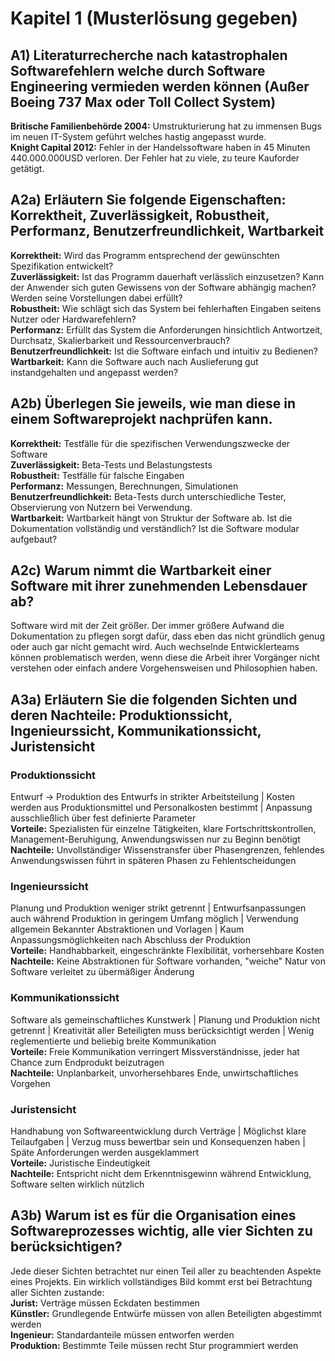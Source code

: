 # Kapitel 1 (Musterlösung gegeben)  
## A1) Literaturrecherche nach katastrophalen Softwarefehlern welche durch Software Engineering vermieden werden können (Außer Boeing 737 Max oder Toll Collect System)  
**Britische Familienbehörde 2004:** Umstrukturierung hat zu immensen Bugs im neuen IT-System geführt welches hastig angepasst wurde.  
**Knight Capital 2012:** Fehler in der Handelssoftware haben in 45 Minuten 440.000.000USD verloren. Der Fehler hat zu viele, zu teure Kauforder getätigt.  

## A2a) Erläutern Sie folgende Eigenschaften: Korrektheit, Zuverlässigkeit, Robustheit, Performanz, Benutzerfreundlichkeit, Wartbarkeit  
**Korrektheit:**  Wird das Programm entsprechend der gewünschten Spezifikation entwickelt?  
**Zuverlässigkeit:**  Ist das Programm dauerhaft verlässlich einzusetzen? Kann der Anwender sich guten Gewissens von der Software abhängig machen? Werden seine Vorstellungen dabei erfüllt?  
**Robustheit:** Wie schlägt sich das System bei fehlerhaften Eingaben seitens Nutzer oder Hardwarefehlern?  
**Performanz:** Erfüllt das System die Anforderungen hinsichtlich Antwortzeit, Durchsatz, Skalierbarkeit und Ressourcenverbrauch?  
**Benutzerfreundlichkeit:** Ist die Software einfach und intuitiv zu Bedienen?  
**Wartbarkeit:** Kann die Software auch nach Auslieferung gut instandgehalten und angepasst werden?  

## A2b) Überlegen Sie jeweils, wie man diese in einem Softwareprojekt nachprüfen kann.  
**Korrektheit:** Testfälle für die spezifischen Verwendungszwecke der Software  
**Zuverlässigkeit:** Beta-Tests und Belastungstests  
**Robustheit:** Testfälle für falsche Eingaben  
**Performanz:** Messungen, Berechnungen, Simulationen  
**Benutzerfreundlichkeit:** Beta-Tests durch unterschiedliche Tester, Observierung von Nutzern bei Verwendung.  
**Wartbarkeit:** Wartbarkeit hängt von Struktur der Software ab. Ist die Dokumentation vollständig und verständlich? Ist die Software modular aufgebaut?  

## A2c) Warum nimmt die Wartbarkeit einer Software mit ihrer zunehmenden Lebensdauer ab?
Software wird mit der Zeit größer. Der immer größere Aufwand die Dokumentation zu pflegen sorgt dafür, dass eben das nicht gründlich genug oder auch gar nicht gemacht wird. Auch wechselnde Entwicklerteams können problematisch werden, wenn diese die Arbeit ihrer Vorgänger nicht verstehen oder einfach andere Vorgehensweisen und Philosophien haben.  

## A3a) Erläutern Sie die folgenden Sichten und deren Nachteile: Produktionssicht, Ingenieurssicht, Kommunikationssicht, Juristensicht  
### Produktionssicht  
Entwurf -> Produktion des Entwurfs in strikter Arbeitsteilung | Kosten werden aus Produktionsmittel und Personalkosten bestimmt | Anpassung ausschließlich über fest definierte Parameter  
**Vorteile:** Spezialisten für einzelne Tätigkeiten, klare Fortschrittskontrollen, Management-Beruhigung, Anwendungswissen nur zu Beginn benötigt  
**Nachteile:** Unvollständiger Wissenstransfer über Phasengrenzen, fehlendes Anwendungswissen führt in späteren Phasen zu Fehlentscheidungen  
### Ingenieurssicht  
Planung und Produktion weniger strikt getrennt | Entwurfsanpassungen auch während Produktion in geringem Umfang möglich | Verwendung allgemein Bekannter Abstraktionen und Vorlagen | Kaum Anpassungsmöglichkeiten nach Abschluss der Produktion  
**Vorteile:** Handhabbarkeit, eingeschränkte Flexibilität, vorhersehbare Kosten  
**Nachteile:** Keine Abstraktionen für Software vorhanden, "weiche" Natur von Software verleitet zu übermäßiger Änderung  
### Kommunikationssicht  
Software als gemeinschaftliches Kunstwerk | Planung und Produktion nicht getrennt | Kreativität aller Beteiligten muss berücksichtigt werden | Wenig reglementierte und beliebig breite Kommunikation  
**Vorteile:** Freie Kommunikation verringert Missverständnisse, jeder hat Chance zum Endprodukt beizutragen  
**Nachteile:** Unplanbarkeit, unvorhersehbares Ende, unwirtschaftliches Vorgehen  
### Juristensicht  
Handhabung von Softwareentwicklung durch Verträge | Möglichst klare Teilaufgaben | Verzug muss bewertbar sein und Konsequenzen haben | Späte Anforderungen werden ausgeklammert  
**Vorteile:** Juristische Eindeutigkeit  
**Nachteile:** Entspricht nicht dem Erkenntnisgewinn während Entwicklung, Software selten wirklich nützlich  

## A3b) Warum ist es für die Organisation eines Softwareprozesses wichtig, alle vier Sichten zu berücksichtigen?  
Jede dieser Sichten betrachtet nur einen Teil aller zu beachtenden Aspekte eines Projekts. Ein wirklich vollständiges Bild kommt erst bei Betrachtung aller Sichten zustande:  
**Jurist:** Verträge müssen Eckdaten bestimmen  
**Künstler:** Grundlegende Entwürfe müssen von allen Beteiligten abgestimmt werden  
**Ingenieur:** Standardanteile müssen entworfen werden  
**Produktion:** Bestimmte Teile müssen recht Stur programmiert werden